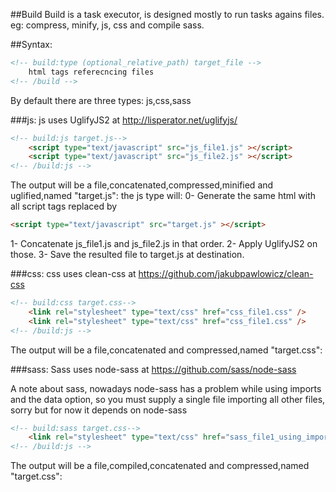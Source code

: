 ##Build
Build is a task executor, is designed mostly to run tasks agains files.
eg: compress, minify, js, css and compile sass.

##Syntax:
```html
<!-- build:type (optional_relative_path) target_file -->
    html tags referecncing files
<!-- /build -->
```
By default there are three types: js,css,sass

###js:
js uses UglifyJS2 at http://lisperator.net/uglifyjs/
```html
<!-- build:js target.js-->
    <script type="text/javascript" src="js_file1.js" ></script>
    <script type="text/javascript" src="js_file2.js" ></script>
<!-- /build:js -->
```

The output will be a file,concatenated,compressed,minified and uglified,named "target.js":
the js type will:
0- Generate the same html with all script tags replaced by
```html
<script type="text/javascript" src="target.js" ></script>
```
1- Concatenate js_file1.js and js_file2.js in that order.
2- Apply UglifyJS2 on those.
3- Save the resulted file to target.js at destination.

###css:
css uses clean-css at https://github.com/jakubpawlowicz/clean-css
```html
<!-- build:css target.css-->
    <link rel="stylesheet" type="text/css" href="css_file1.css" />
    <link rel="stylesheet" type="text/css" href="css_file1.css" />
<!-- /build:js -->
```
The output will be a file,concatenated and compressed,named "target.css":

###sass:
Sass uses node-sass at https://github.com/sass/node-sass

A note about sass, nowadays node-sass has a problem while using imports and the data option,
so you must supply a single file importing all other files, sorry but for now it depends on node-sass

```html
<!-- build:sass target.css-->
    <link rel="stylesheet" type="text/css" href="sass_file1_using_imports.scss" />
<!-- /build:js -->
```
The output will be a file,compiled,concatenated and compressed,named "target.css":
